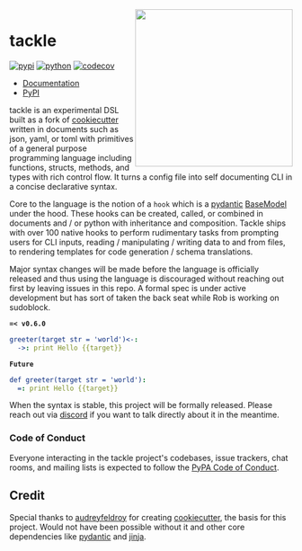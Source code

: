 <img align="right" width="280" height="280" src="https://raw.githubusercontent.com/sudoblockio/tackle/main/docs/assets/logo-box.png">

# tackle

[![pypi](https://img.shields.io/pypi/v/tackle.svg)](https://pypi.python.org/pypi/tackle)
[![python](https://img.shields.io/pypi/pyversions/tackle.svg)](https://pypi.python.org/pypi/tackle)
[![codecov](https://codecov.io/gh/sudoblockio/tackle/branch/main/graphs/badge.svg?branch=main)](https://codecov.io/github/sudoblockio/tackle?branch=main)

[//]: # ([![codeql]&#40;https://github.com/sudoblockio/tackle/actions/workflows/codeql.yml/badge.svg&#41;]&#40;https://github.com/sudoblockio/tackle/actions/workflows/codeql.yml&#41;)
[//]: # ([![main-tests]&#40;https://github.com/sudoblockio/tackle/actions/workflows/main.yml/badge.svg&#41;]&#40;https://github.com/sudoblockio/tackle/actions&#41;)
[//]: # (* [Discord]&#40;https://discord.gg/7uVUfUVD7K&#41;)

* [Documentation](https://sudoblockio.github.io/tackle)
* [PyPI](https://pypi.org/project/tackle/)

tackle is an experimental DSL built as a fork of [cookiecutter](https://github.com/cookiecutter/cookiecutter) written in documents such as json, yaml, or toml with primitives of a general purpose programming language including functions, structs, methods, and types with rich control flow. It turns a config file into self documenting CLI in a concise declarative syntax.

Core to the language is the notion of a `hook` which is a [pydantic](https://github.com/pydantic/pydantic) [BaseModel](https://docs.pydantic.dev/latest/api/base_model/) under the hood. These hooks can be created, called, or combined in documents and / or python with inheritance and composition. Tackle ships with over 100 native hooks to perform rudimentary tasks from prompting users for CLI inputs, reading / manipulating / writing data to and from files, to rendering templates for code generation / schema translations.

Major syntax changes will be made before the language is officially released and thus using the language is discouraged without reaching out first by leaving issues in this repo. A formal spec is under active development but has sort of taken the back seat while Rob is working on sudoblock.

**`=< v0.6.0`**

```yaml
greeter(target str = 'world')<-:
  ->: print Hello {{target}}
```

**`Future`**

```yaml
def greeter(target str = 'world'):
  =: print Hello {{target}}
```

When the syntax is stable, this project will be formally released. Please reach out via [discord](https://discord.gg/7uVUfUVD7K) if you want to talk directly about it in the meantime. 

### Code of Conduct

Everyone interacting in the tackle project's codebases, issue trackers, chat rooms, and mailing lists is expected to follow the [PyPA Code of Conduct](https://github.com/pypa/.github/blob/main/CODE_OF_CONDUCT.md).

## Credit

Special thanks to [audreyfeldroy](https://github.com/audreyfeldroy) for creating [cookiecutter](https://github.com/cookiecutter/cookiecutter), the basis for this project. Would not have been possible without it and other core dependencies like [pydantic](https://github.com/pydantic/pydantic) and [jinja](https://github.com/pallets/jinja).
